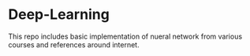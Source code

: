 # Deep-Learning
This repo includes basic implementation of nueral network from various courses and references around internet.
